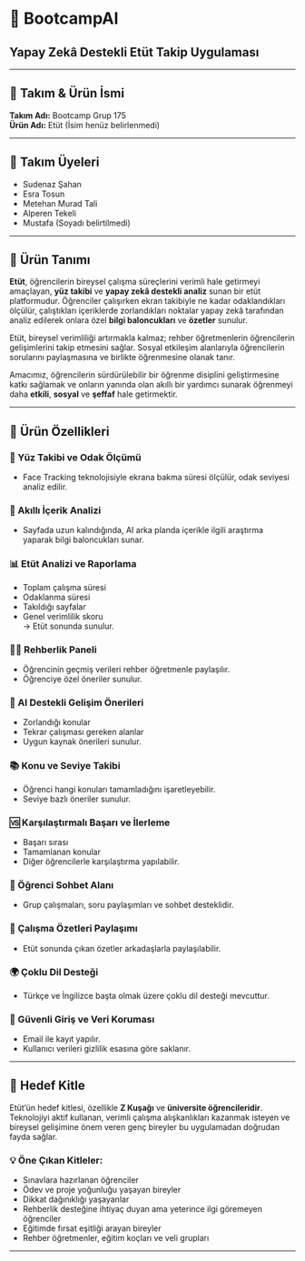# 🧠 BootcampAI
## Yapay Zekâ Destekli Etüt Takip Uygulaması

---

## 👥 Takım & Ürün İsmi

**Takım Adı:** Bootcamp Grup 175  
**Ürün Adı:** Etüt (İsim henüz belirlenmedi)

---

## 📌 Takım Üyeleri

- Sudenaz Şahan  
- Esra Tosun  
- Metehan Murad Tali  
- Alperen Tekeli  
- Mustafa (Soyadı belirtilmedi)

---

## 📝 Ürün Tanımı

**Etüt**, öğrencilerin bireysel çalışma süreçlerini verimli hale getirmeyi amaçlayan, **yüz takibi** ve **yapay zekâ destekli analiz** sunan bir etüt platformudur. Öğrenciler çalışırken ekran takibiyle ne kadar odaklandıkları ölçülür, çalıştıkları içeriklerde zorlandıkları noktalar yapay zekâ tarafından analiz edilerek onlara özel **bilgi baloncukları** ve **özetler** sunulur.

Etüt, bireysel verimliliği artırmakla kalmaz; rehber öğretmenlerin öğrencilerin gelişimlerini takip etmesini sağlar. Sosyal etkileşim alanlarıyla öğrencilerin sorularını paylaşmasına ve birlikte öğrenmesine olanak tanır.

Amacımız, öğrencilerin sürdürülebilir bir öğrenme disiplini geliştirmesine katkı sağlamak ve onların yanında olan akıllı bir yardımcı sunarak öğrenmeyi daha **etkili**, **sosyal** ve **şeffaf** hale getirmektir.

---

## 🔧 Ürün Özellikleri

### 🎥 Yüz Takibi ve Odak Ölçümü
- Face Tracking teknolojisiyle ekrana bakma süresi ölçülür, odak seviyesi analiz edilir.

### 📖 Akıllı İçerik Analizi
- Sayfada uzun kalındığında, AI arka planda içerikle ilgili araştırma yaparak bilgi baloncukları sunar.

### 📊 Etüt Analizi ve Raporlama
- Toplam çalışma süresi  
- Odaklanma süresi  
- Takıldığı sayfalar  
- Genel verimlilik skoru  
  → Etüt sonunda sunulur.

### 🧑‍🏫 Rehberlik Paneli
- Öğrencinin geçmiş verileri rehber öğretmenle paylaşılır.  
- Öğrenciye özel öneriler sunulur.

### 🤖 AI Destekli Gelişim Önerileri
- Zorlandığı konular  
- Tekrar çalışması gereken alanlar  
- Uygun kaynak önerileri sunulur.

### 📚 Konu ve Seviye Takibi
- Öğrenci hangi konuları tamamladığını işaretleyebilir.  
- Seviye bazlı öneriler sunulur.

### 🆚 Karşılaştırmalı Başarı ve İlerleme
- Başarı sırası  
- Tamamlanan konular  
- Diğer öğrencilerle karşılaştırma yapılabilir.

### 💬 Öğrenci Sohbet Alanı
- Grup çalışmaları, soru paylaşımları ve sohbet desteklidir.

### 📝 Çalışma Özetleri Paylaşımı
- Etüt sonunda çıkan özetler arkadaşlarla paylaşılabilir.

### 🌍 Çoklu Dil Desteği
- Türkçe ve İngilizce başta olmak üzere çoklu dil desteği mevcuttur.

### 🔐 Güvenli Giriş ve Veri Koruması
- Email ile kayıt yapılır.  
- Kullanıcı verileri gizlilik esasına göre saklanır.

---

## 🎯 Hedef Kitle

Etüt’ün hedef kitlesi, özellikle **Z Kuşağı** ve **üniversite öğrencileridir**. Teknolojiyi aktif kullanan, verimli çalışma alışkanlıkları kazanmak isteyen ve bireysel gelişimine önem veren genç bireyler bu uygulamadan doğrudan fayda sağlar.

### 💡 Öne Çıkan Kitleler:
- Sınavlara hazırlanan öğrenciler  
- Ödev ve proje yoğunluğu yaşayan bireyler  
- Dikkat dağınıklığı yaşayanlar  
- Rehberlik desteğine ihtiyaç duyan ama yeterince ilgi göremeyen öğrenciler  
- Eğitimde fırsat eşitliği arayan bireyler  
- Rehber öğretmenler, eğitim koçları ve veli grupları

---









